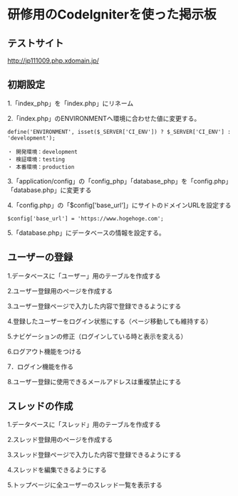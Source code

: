 # 研修用のCodeIgniterを使った掲示板

## テストサイト
http://jp111009.php.xdomain.jp/

## 初期設定
1.「index_php」を「index.php」にリネーム

2.「index.php」のENVIRONMENTへ環境に合わせた値に変更する。
~~~
define('ENVIRONMENT', isset($_SERVER['CI_ENV']) ? $_SERVER['CI_ENV'] : 'development');
~~~
~~~
・ 開発環境：development
・ 検証環境：testing
・ 本番環境：production
~~~

3.「application/config」の「config_php」「database_php」を「config.php」「database.php」に変更する

4.「config.php」の「$config['base_url']」にサイトのドメインURLを設定する
~~~
$config['base_url'] = 'https://www.hogehoge.com';
~~~

5.「database.php」にデータベースの情報を設定する。

## ユーザーの登録
1.データベースに「ユーザー」用のテーブルを作成する 

2.ユーザー登録用のページを作成する

3.ユーザー登録ページで入力した内容で登録できるようにする

4.登録したユーザーをログイン状態にする（ページ移動しても維持する）
 
5.ナビゲーションの修正（ログインしている時と表示を変える）

6.ログアウト機能をつける

7．ログイン機能を作る

8.ユーザー登録に使用できるメールアドレスは重複禁止にする

## スレッドの作成

1.データベースに「スレッド」用のテーブルを作成する

2.スレッド登録用のページを作成する

3.スレッド登録ページで入力した内容で登録できるようにする

4.スレッドを編集できるようにする

5.トップベージに全ユーザーのスレッド一覧を表示する

